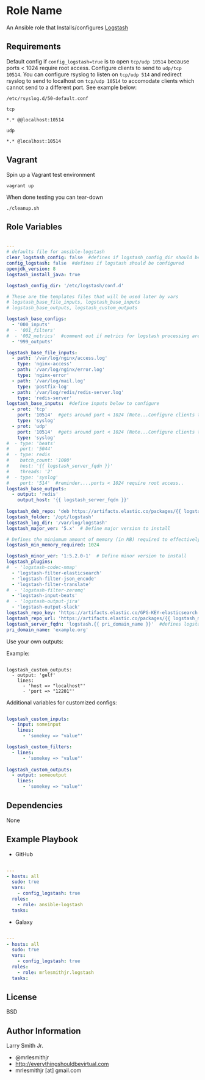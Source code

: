 Role Name
=========

An Ansible role that Installs/configures [Logstash]

Requirements
------------

Default config if `config_logstash=true` is to open `tcp/udp 10514` because
ports < 1024 require root access. Configure clients to send to `udp/tcp 10514`.
You can configure rsyslog to listen on `tcp/udp 514` and redirect rsyslog
to send to localhost on `tcp/udp 10514` to accomodate clients which cannot
send to a different port. See example below:

`/etc/rsyslog.d/50-default.conf`

`tcp`
````
*.* @@localhost:10514
````
`udp`
````
*.* @localhost:10514
````

Vagrant
-------
Spin up a Vagrant test environment  

    vagrant up

When done testing you can tear-down  

    ./cleanup.sh

Role Variables
--------------


```yaml

---
# defaults file for ansible-logstash
clear_logstash_config: false  #defines if logstash_config_dir should be cleared out
config_logstash: false  #defines if logstash should be configured
openjdk_version: 8
logstash_install_java: true

logstash_config_dir: '/etc/logstash/conf.d'

# These are the templates files that will be used later by vars
# logstash_base_file_inputs, logstash_base_inputs
# logstash_base_outputs, logstash_custom_outputs

logstash_base_configs:
  - '000_inputs'
#  - '001_filters'
#  - '002_metrics'  #comment out if metrics for logstash processing are not required..good for keeping track of throughput...removed because of incompatabilities w/ES 2.x
  - '999_outputs'

logstash_base_file_inputs:
  - path: '/var/log/nginx/access.log'
    type: 'nginx-access'
  - path: '/var/log/nginx/error.log'
    type: 'nginx-error'
  - path: '/var/log/mail.log'
    type: 'postfix-log'
  - path: '/var/log/redis/redis-server.log'
    type: 'redis-server'
logstash_base_inputs:  #define inputs below to configure
  - prot: 'tcp'
    port: '10514'  #gets around port < 1024 (Note...Configure clients to send to 10514 instead of default 514)
    type: 'syslog'
  - prot: 'udp'
    port: '10514'  #gets around port < 1024 (Note...Configure clients to send to 10514 instead of default 514)
    type: 'syslog'
#  - type: 'beats'
#    port: '5044'
#  - type: redis
#    batch_count: '1000'
#    host: '{{ logstash_server_fqdn }}'
#    threads: '2'
#  - type: 'syslog'
#    port: '514'  #reminder....ports < 1024 require root access..
logstash_base_outputs:
  - output: 'redis'
    output_host: '{{ logstash_server_fqdn }}'
    
logstash_deb_repo: 'deb https://artifacts.elastic.co/packages/{{ logstash_major_ver }}/apt stable main'
logstash_folder: '/opt/logstash'
logstash_log_dir: '/var/log/logstash'
logstash_major_ver: '5.x'  # Define major version to install

# Defines the miniumum amount of memory (in MB) required to effectively run Logstash
logstash_min_memory_required: 1024

logstash_minor_ver: '1:5.2.0-1'  # Define minor version to install
logstash_plugins:
#  - 'logstash-codec-nmap'
  - 'logstash-filter-elasticsearch'
  - 'logstash-filter-json_encode'
  - 'logstash-filter-translate'
#  - 'logstash-filter-zeromq'
  - 'logstash-input-beats'
#  - 'logstash-output-jira'
  - 'logstash-output-slack'
logstash_repo_key: 'https://artifacts.elastic.co/GPG-KEY-elasticsearch'
logstash_repo_url: 'https://artifacts.elastic.co/packages/{{ logstash_major_ver }}/yum'
logstash_server_fqdn: 'logstash.{{ pri_domain_name }}'  #defines logstash server to send to...fqdn or localhost
pri_domain_name: 'example.org'
```

Use your own outputs:

Example:

```

logstash_custom_outputs:
  - output: 'gelf'
    lines:
      - 'host => "localhost"'
      - 'port => "12201"'    
```

Additional variables for customized configs:

```yaml

logstash_custom_inputs: 
  - input: someinput
    lines:
      - 'somekey => "value"'

logstash_custom_filters: 
  - lines:
      - 'somekey => "value"'
  
logstash_custom_outputs: 
  - output: someoutput
    lines:
      - 'somekey => "value"'  

```

Dependencies
------------

None

Example Playbook
----------------

* GitHub

```yaml

---
- hosts: all
  sudo: true
  vars:
    - config_logstash: true
  roles:
    - role: ansible-logstash
  tasks:
```

* Galaxy

```yaml

---
- hosts: all
  sudo: true
  vars:
    - config_logstash: true
  roles:
    - role: mrlesmithjr.logstash
  tasks:
```

License
-------

BSD

Author Information
------------------

Larry Smith Jr.
- @mrlesmithjr
- http://everythingshouldbevirtual.com
- mrlesmithjr [at] gmail.com

[Logstash]: <https://www.elastic.co/products/logstash>
